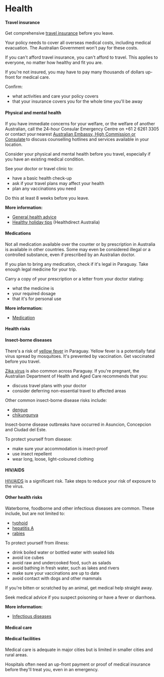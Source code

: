 # Health

#### Travel insurance

Get comprehensive [travel insurance](https://www.smartraveller.gov.au/node/149) before you leave.

Your policy needs to cover all overseas medical costs, including medical evacuation. The Australian Government won't pay for these costs.

If you can't afford travel insurance, you can't afford to travel. This applies to everyone, no matter how healthy and fit you are.

If you're not insured, you may have to pay many thousands of dollars up-front for medical care.

Confirm:

* what activities and care your policy covers
* that your insurance covers you for the whole time you'll be away

#### Physical and mental health

If you have immediate concerns for your welfare, or the welfare of another Australian, call the 24-hour Consular Emergency Centre on +61 2 6261 3305 or contact your nearest [Australian Embassy, High Commission or Consulate](https://www.dfat.gov.au/about-us/our-locations/missions/our-embassies-and-consulates-overseas) to discuss counselling hotlines and services available in your location.

Consider your physical and mental health before you travel, especially if you have an existing medical condition.

See your doctor or travel clinic to:

* have a basic health check-up
* ask if your travel plans may affect your health
* plan any vaccinations you need

Do this at least 8 weeks before you leave.

**More information:**

* [General health advice](/before-you-go/health "Taking care of your health")
* [Healthy holiday tips](https://www.healthdirect.gov.au/healthy-holiday-tips-infographic) (Healthdirect Australia)

#### Medications

Not all medication available over the counter or by prescription in Australia is available in other countries. Some may even be considered illegal or a controlled substance, even if prescribed by an Australian doctor.

If you plan to bring any medication, check if it's legal in Paraguay. Take enough legal medicine for your trip.

Carry a copy of your prescription or a letter from your doctor stating:

* what the medicine is
* your required dosage
* that it's for personal use

**More information:**

* [Medication](/before-you-go/health/medications "Medication and medical equipment")

#### Health risks

#### Insect-borne diseases

There's a risk of [yellow fever](https://www.health.gov.au/diseases/yellow-fever) in Paraguay. Yellow fever is a potentially fatal virus spread by mosquitoes. It's prevented by vaccination. Get vaccinated before you travel.

[Zika virus](https://www.health.gov.au/diseases/flavivirus-infection-including-zika-virus?utm_source=health.gov.au&utm_medium=callout-auto-custom&utm_campaign=digital_transformation) is also common across Paraguay. If you're pregnant, the Australian Department of Health and Aged Care recommends that you:

* discuss travel plans with your doctor
* consider deferring non-essential travel to affected areas

Other common insect-borne disease risks include:

* [dengue](https://www.health.gov.au/diseases/dengue-virus-infection)
* [chikungunya](https://www.who.int/news-room/fact-sheets/detail/chikungunya)

Insect-borne disease outbreaks have occurred in Asuncion, Concepcion and Ciudad del Este.

To protect yourself from disease:

* make sure your accommodation is insect-proof
* use insect repellent
* wear long, loose, light-coloured clothing

#### HIV/AIDS

[HIV/AIDS](https://www.who.int/news-room/fact-sheets/detail/hiv-aids) is a significant risk. Take steps to reduce your risk of exposure to the virus.

#### Other health risks

Waterborne, foodborne and other infectious diseases are common. These include, but are not limited to:

* [typhoid](https://www.who.int/teams/immunization-vaccines-and-biologicals/diseases/typhoid)
* [hepatitis A](https://www.who.int/news-room/fact-sheets/detail/hepatitis-a)
* [rabies](https://www.who.int/news-room/fact-sheets/detail/rabies)

To protect yourself from illness:

* drink boiled water or bottled water with sealed lids
* avoid ice cubes
* avoid raw and undercooked food, such as salads
* avoid bathing in fresh water, such as lakes and rivers
* make sure your vaccinations are up to date
* avoid contact with dogs and other mammals

If you're bitten or scratched by an animal, get medical help straight away.

Seek medical advice if you suspect poisoning or have a fever or diarrhoea.

**More information:**

* [Infectious diseases](/before-you-go/health/diseases "Infectious diseases")

#### Medical care

#### Medical facilities

Medical care is adequate in major cities but is limited in smaller cities and rural areas.

Hospitals often need an up-front payment or proof of medical insurance before they'll treat you, even in an emergency.